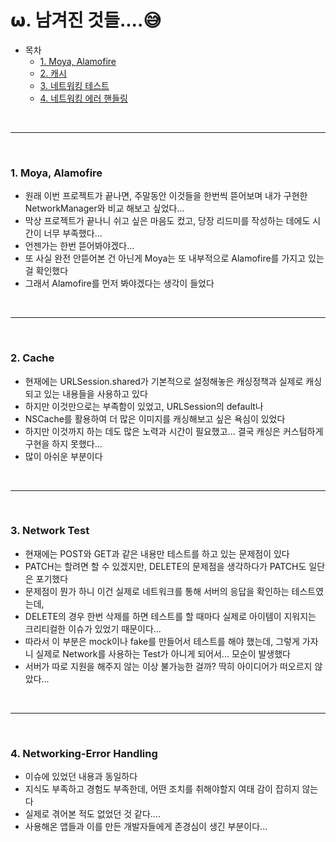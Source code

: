 # 𝞈. 남겨진 것들....😅

* 목차
    * [1. Moya, Alamofire](#1-moya-alamofire)
    * [2. 캐시](#2-cache)
    * [3. 네트워킹 테스트](#3-network-test)
    * [4. 네트워킹 에러 핸들링](#4-networking-error-handling)

<br>

---

<br>

### 1. Moya, Alamofire
* 원래 이번 프로젝트가 끝나면, 주말동안 이것들을 한번씩 뜯어보며 내가 구현한 NetworkManager와 비교 해보고 싶었다...
* 막상 프로젝트가 끝나니 쉬고 싶은 마음도 컸고, 당장 리드미를 작성하는 데에도 시간이 너무 부족했다...
* 언젠가는 한번 뜯어봐야겠다...
* 또 사실 완전 안뜯어본 건 아닌게 Moya는 또 내부적으로 Alamofire를 가지고 있는 걸 확인했다
* 그래서 Alamofire를 먼저 봐야겠다는 생각이 들었다

<br>

---

<br>

### 2. Cache
* 현재에는 URLSession.shared가 기본적으로 설정해놓은 캐싱정책과 실제로 캐싱되고 있는 내용들을 사용하고 있다
* 하지만 이것만으로는 부족함이 있었고, URLSession의 default나
* NSCache를 활용하여 더 많은 이미지를 캐싱해보고 싶은 욕심이 있었다
* 하지만 이것까지 하는 데도 많은 노력과 시간이 필요했고... 결국 캐싱은 커스텀하게 구현을 하지 못했다...
* 많이 아쉬운 부분이다

<br>

---

<br>

### 3. Network Test
* 현재에는 POST와 GET과 같은 내용만 테스트를 하고 있는 문제점이 있다
* PATCH는 할려면 할 수 있겠지만, DELETE의 문제점을 생각하다가 PATCH도 일단은 포기했다
* 문제점이 뭔가 하니 이건 실제로 네트워크를 통해 서버의 응답을 확인하는 테스트였는데,
* DELETE의 경우 한번 삭제를 하면 테스트를 할 때마다 실제로 아이템이 지워지는 크리티컬한 이슈가 있었기 때문이다...
* 따라서 이 부분은 mock이나 fake를 만들어서 테스트를 해야 했는데, 그렇게 가자니 실제로 Network를 사용하는 Test가 아니게 되어서... 모순이 발생했다
* 서버가 따로 지원을 해주지 않는 이상 불가능한 걸까? 딱히 아이디어가 떠오르지 않았다...

<br>

---

<br>

### 4. Networking-Error Handling
* 이슈에 있었던 내용과 동일하다
* 지식도 부족하고 경험도 부족한데, 어떤 조치를 취해야할지 여태 감이 잡히지 않는다
* 실제로 겪어본 적도 없었던 것 같다....
* 사용해온 앱들과 이를 만든 개발자들에게 존경심이 생긴 부분이다...